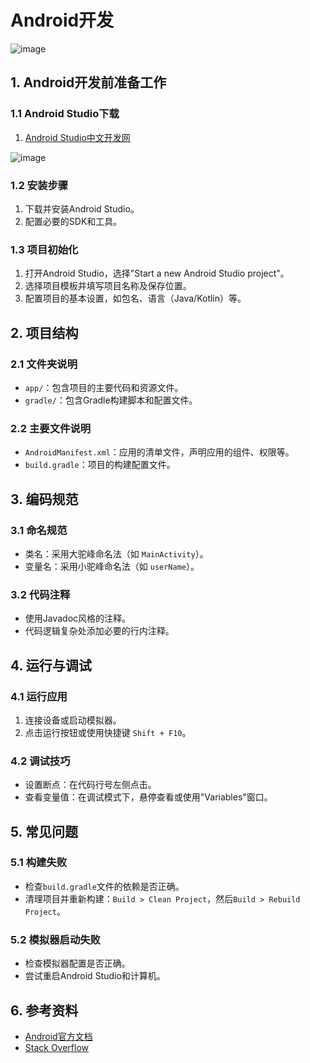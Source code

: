 # Android开发

![image](https://github.com/JACKSKYHADES0910/Android_Developer/assets/90612462/8f7ab360-bb77-4592-a496-57782f5e93cf)

## 1. Android开发前准备工作

### 1.1 Android Studio下载

1. [Android Studio中文开发网](https://developer.android.google.cn/studio?hl=zh-cn)

![image](https://github.com/JACKSKYHADES0910/Android_Developer/assets/90612462/408b7259-64ba-48f1-a9b6-0b8b744767fb)

### 1.2 安装步骤

1. 下载并安装Android Studio。
2. 配置必要的SDK和工具。

### 1.3 项目初始化

1. 打开Android Studio，选择"Start a new Android Studio project"。
2. 选择项目模板并填写项目名称及保存位置。
3. 配置项目的基本设置，如包名、语言（Java/Kotlin）等。

## 2. 项目结构

### 2.1 文件夹说明

- `app/`：包含项目的主要代码和资源文件。
- `gradle/`：包含Gradle构建脚本和配置文件。

### 2.2 主要文件说明

- `AndroidManifest.xml`：应用的清单文件，声明应用的组件、权限等。
- `build.gradle`：项目的构建配置文件。

## 3. 编码规范

### 3.1 命名规范

- 类名：采用大驼峰命名法（如 `MainActivity`）。
- 变量名：采用小驼峰命名法（如 `userName`）。

### 3.2 代码注释

- 使用Javadoc风格的注释。
- 代码逻辑复杂处添加必要的行内注释。

## 4. 运行与调试

### 4.1 运行应用

1. 连接设备或启动模拟器。
2. 点击运行按钮或使用快捷键 `Shift + F10`。

### 4.2 调试技巧

- 设置断点：在代码行号左侧点击。
- 查看变量值：在调试模式下，悬停查看或使用"Variables"窗口。

## 5. 常见问题

### 5.1 构建失败

- 检查`build.gradle`文件的依赖是否正确。
- 清理项目并重新构建：`Build > Clean Project`，然后`Build > Rebuild Project`。

### 5.2 模拟器启动失败

- 检查模拟器配置是否正确。
- 尝试重启Android Studio和计算机。

## 6. 参考资料

- [Android官方文档](https://developer.android.google.cn)
- [Stack Overflow](https://stackoverflow.com)

